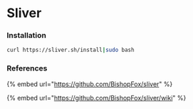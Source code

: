 # Sliver

### Installation

```bash
curl https://sliver.sh/install|sudo bash
```

### References

{% embed url="https://github.com/BishopFox/sliver" %}

{% embed url="https://github.com/BishopFox/sliver/wiki" %}
